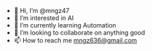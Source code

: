 - 👋 Hi, I’m @mngz47
- 👀 I’m interested in AI
- 🌱 I’m currently learning Automation
- 💞️ I’m looking to collaborate on anything good
- 📫 How to reach me mngz636@gmail.com

<!---
mngz47/mngz47 is a ✨ special ✨ repository because its `README.md` (this file) appears on your GitHub profile.
You can click the Preview link to take a look at your changes.
--->
